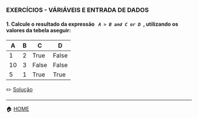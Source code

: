 ### EXERCÍCIOS -  VÁRIÁVEIS E ENTRADA DE DADOS

#### 1. Calcule o resultado da expressão ***```  A > B and C or D  ```***, utilizando os valores da tebela aseguir:<br>

| A | B | C | D |
|---|---|---|---|
| 1 | 2 | True | False |
| 10| 3 | False|False |
| 5 | 1 | True | True |



      
 :pencil2: [Solução](https://github.com/Evaldo-comp/C/blob/master/Exerc%C3%ADcios/Solu%C3%A7%C3%B5es_Introdut%C3%B3rios/Exe01.md)
 
 ______
 
 
 
 :house: [HOME](https://github.com/Evaldo-comp/Python_Teoria-e-Pratica/blob/master/README.md)
